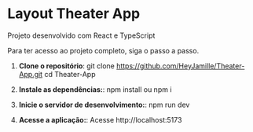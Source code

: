 # Layout Theater App 

Projeto desenvolvido com React e TypeScript 

Para ter acesso ao projeto completo, siga o passo a passo. 
1. **Clone o repositório**:
   git clone https://github.com/HeyJamille/Theater-App.git
   cd Theater-App

2. **Instale as dependências:**:
   npm install ou npm i
  
3. **Inicie o servidor de desenvolvimento:**:
   npm run dev

4. **Acesse a aplicação:**:
   Acesse http://localhost:5173 
